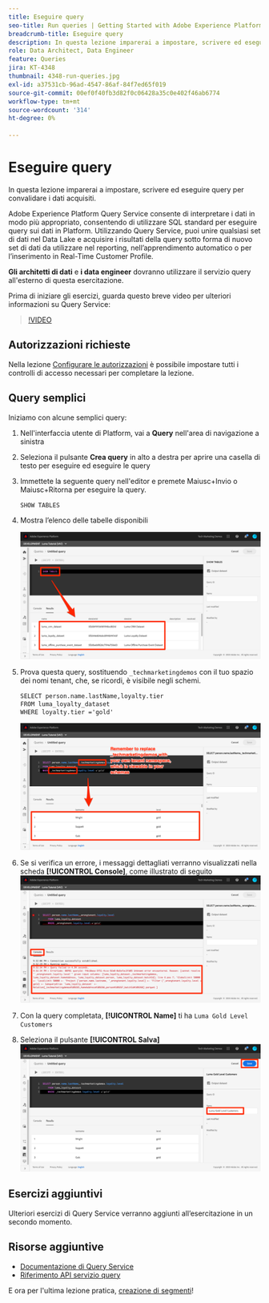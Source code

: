 ```yaml
---
title: Eseguire query
seo-title: Run queries | Getting Started with Adobe Experience Platform for Data Architects and Data Engineers
breadcrumb-title: Eseguire query
description: In questa lezione imparerai a impostare, scrivere ed eseguire query per convalidare i dati acquisiti.
role: Data Architect, Data Engineer
feature: Queries
jira: KT-4348
thumbnail: 4348-run-queries.jpg
exl-id: a37531cb-96ad-4547-86af-84f7ed65f019
source-git-commit: 00ef0f40fb3d82f0c06428a35c0e402f46ab6774
workflow-type: tm+mt
source-wordcount: '314'
ht-degree: 0%

---
```


# Eseguire query

<!-- 15 min-->
In questa lezione imparerai a impostare, scrivere ed eseguire query per convalidare i dati acquisiti.

Adobe Experience Platform Query Service consente di interpretare i dati in modo più appropriato, consentendo di utilizzare SQL standard per eseguire query sui dati in Platform. Utilizzando Query Service, puoi unire qualsiasi set di dati nel Data Lake e acquisire i risultati della query sotto forma di nuovo set di dati da utilizzare nel reporting, nell’apprendimento automatico o per l’inserimento in Real-Time Customer Profile.

**Gli architetti di dati** e **i data engineer** dovranno utilizzare il servizio query all&#39;esterno di questa esercitazione.

Prima di iniziare gli esercizi, guarda questo breve video per ulteriori informazioni su Query Service:
>[!VIDEO](https://video.tv.adobe.com/v/29795?learn=on)

## Autorizzazioni richieste

Nella lezione [Configurare le autorizzazioni](configure-permissions.md) è possibile impostare tutti i controlli di accesso necessari per completare la lezione.

<!-- Settings > **[!UICONTROL Services]** > **[!UICONTROL Query Service]**
* Permission items Data Management > **[!UICONTROL View Datasets]** and  **[!UICONTROL Manage Datasets]**
* Permission item Sandboxes > `Luma Tutorial`
* User-role access to the `Luma Tutorial Platform` product profile
-->

## Query semplici

Iniziamo con alcune semplici query:

1. Nell&#39;interfaccia utente di Platform, vai a **Query** nell&#39;area di navigazione a sinistra
1. Seleziona il pulsante **Crea query** in alto a destra per aprire una casella di testo per eseguire ed eseguire le query
1. Immettete la seguente query nell&#39;editor e premete Maiusc+Invio o Maiusc+Ritorna per eseguire la query.

   ```
   SHOW TABLES
   ```

1. Mostra l’elenco delle tabelle disponibili

   ![MOSTRA query TABELLA](assets/queries-showTables.png)


1. Prova questa query, sostituendo `_techmarketingdemos` con il tuo spazio dei nomi tenant, che, se ricordi, è visibile negli schemi.

   ```
   SELECT person.name.lastName,loyalty.tier
   FROM luma_loyalty_dataset
   WHERE loyalty.tier ='gold'
   ```

   ![SELEZIONA dati dal set di dati fedeltà](assets/queries-loyaltySelect.png)

1. Se si verifica un errore, i messaggi dettagliati verranno visualizzati nella scheda **[!UICONTROL Console]**, come illustrato di seguito
   ![Errore nella query](assets/queries-error.png)

1. Con la query completata, **[!UICONTROL Name]** ti ha `Luma Gold Level Customers`
1. Seleziona il pulsante **[!UICONTROL Salva]**
   ![Salvataggio della query](assets/queries-loyaltySelect-save.png)


<!--SELECT COUNT(DISTINCT (_techmarketingdemos.systemIdentifier.loyaltyId)) FROM luma_loyalty_dataset 


SELECT _techmarketingdemos.systemIdentifier.loyaltyId, COUNT(_techmarketingdemos.systemIdentifier.loyaltyId)
FROM luma_loyalty_dataset 
GROUP BY _techmarketingdemos.systemIdentifier.loyaltyId
HAVING COUNT(_techmarketingdemos.systemIdentifier.loyaltyId) > 1;-->

## Esercizi aggiuntivi

Ulteriori esercizi di Query Service verranno aggiunti all’esercitazione in un secondo momento.
<!--
## Join Datasets

In this exercise, we will join two datasets `Luma Loyalty Dataset` and `Luma Offline Purchase` to get list of gold customers who have spend over $500 dollars in one purchase.

1. Create a new query
1. Copy and paste following query in query editor and execute, again replacing `_techmarketingdemos` with your own tenant namespace
    
    ```
    SELECT DISTINCT lopd.commerce.order.purchaseID as PurchaseId ,
        lld.person.name.firstName as LastName ,
        lld.person.name.lastName as LastName ,
        lopd.personalEmail.address as email,
        lopd.commerce.order.priceTotal as Total

    FROM luma_loyalty_dataset lld
    JOIN luma_offline_purchase_event_dataset lopd
    ON lopd._techmarketingdemos.systemIdentifier.loyaltyId = lld._techmarketingdemos.systemIdentifier.loyaltyId

    WHERE lld._techmarketingdemos.loyalty.level ='gold' AND lopd.commerce.order.priceTotal >500;
    ```

1. You should get list of Gold Customers who have spend over $500 in single purchase.

## Output datasets

1. Select on Output Dataset button
1. Provide name and description to the dataset
1. Save.
1. Go to **Datasets** under **Data Management** to find new dataset created.

-->
<!--Add content for Adobe Defined Functions-->

## Risorse aggiuntive

* [Documentazione di Query Service](https://experienceleague.adobe.com/docs/experience-platform/query/home.html?lang=it)
* [Riferimento API servizio query](https://www.adobe.io/experience-platform-apis/references/query-service/)

E ora per l&#39;ultima lezione pratica, [creazione di segmenti](build-segments.md)!
